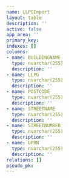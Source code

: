 ```yaml
---
name: LLPGImport
layout: table
description: ''
active: false
app_area: ''
primary_key: 
indexes: []
columns:
- name: BUILDINGNAME
  type: nvarchar(255)
  description: ''
- name: LLPG
  type: nvarchar(255)
  description: ''
- name: POSTCODE
  type: nvarchar(255)
  description: ''
- name: STREETNAME
  type: nvarchar(255)
  description: ''
- name: STREETNUMBER
  type: nvarchar(255)
  description: ''
- name: UPRN
  type: nvarchar(255)
  description: ''
relations: []
pseudo_pk: 
---
```


